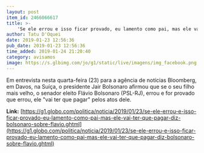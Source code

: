 ```yaml
---
layout: post
item_id: 2466066617
title: >-
    'Se ele errou e isso ficar provado, eu lamento como pai, mas ele vai ter que pagar', diz Bolsonaro sobre Flávio
author: Tatu D'Oquei
date: 2019-01-23 12:56:36
pub_date: 2019-01-23 12:56:36
time_added: 2019-01-24 21:20:40
category: avisamos
image: https://s.glbimg.com/jo/g1/static/live/imagens/img_facebook.png
---
```


Em entrevista nesta quarta-feira (23) para a agência de notícias Bloomberg, em Davos, na Suíça, o presidente Jair Bolsonaro afirmou que se o seu filho mais velho, o senador eleito Flávio Bolsonaro (PSL-RJ), errou e for provado que errou, ele "vai ter que pagar" pelos atos dele.

**Link:** [https://g1.globo.com/politica/noticia/2019/01/23/se-ele-errou-e-isso-ficar-provado-eu-lamento-como-pai-mas-ele-vai-ter-que-pagar-diz-bolsonaro-sobre-flavio.ghtml](https://g1.globo.com/politica/noticia/2019/01/23/se-ele-errou-e-isso-ficar-provado-eu-lamento-como-pai-mas-ele-vai-ter-que-pagar-diz-bolsonaro-sobre-flavio.ghtml)

